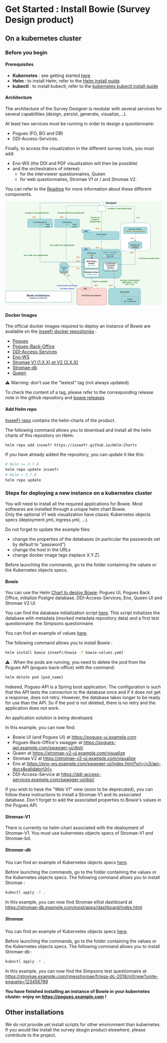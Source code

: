 # Get Started : Install Bowie (Survey Design product)

## On a kubernetes cluster

### Before you begin

#### Prerequisites

- **Kubernetes** : see getting started [here](https://kubernetes.io/docs/setup/)
- **Helm** : to install Helm, refer to the [Helm install guide](https://github.com/helm/helm#install)
- **kubectl** : to install kubectl, refer to the [kubernetes kubectl install guide](https://kubernetes.io/docs/tasks/tools/)

#### Architecture

The architecture of the Survey Designer is modular with several services for several capabilities (design, persist, generate, visualize,...).

At least two services must be running in order to design a questionnaire: 
- Pogues (FO, BO and DB) 
- DDI-Access-Services.

Finally, to access the visualization in the different survey tools, you must add:
- Eno-WS (the DDI and PDF visualization will then be possible) 
- and the orchestrators of interest: 
  - for the interviewer questionnaires, Queen
  - for web questionnaires, Stromae V1 or / and Stromae V2.

You can refer to the [Readme](./README.md) for more information about these different components.

![Bowie architecture scheme](./deploiement/bowie-archi-github.jpg)

#### Docker Images

The official docker images required to deploy an instance of Bowie are available on the [inseefr docker repositories](https://hub.docker.com/u/inseefr) :

- [Pogues](https://hub.docker.com/r/inseefr/pogues/tags)
- [Pogues-Back-Office](https://hub.docker.com/r/inseefr/pogues-back-office)
- [DDI-Access-Services](https://hub.docker.com/r/inseefr/ddi-access-services/tags)
- [Eno-WS](https://hub.docker.com/r/inseefr/eno-ws/tags)
- [Stromae V1 (1.X.X) et V2 (2.X.X)](https://hub.docker.com/r/inseefr/stromae/tags)
- [Stromae-db](https://hub.docker.com/r/inseefr/stromae-db/tags)
- [Queen](https://hub.docker.com/r/inseefr/queen)

:warning: Warning: don't use the "lastest" tag (not always updated).

To check the content of a tag, please refer to the corresponding release note in the github repository and [bowie releases](https://github.com/InseeFr/Bowie/releases)

#### Add Helm repo

[InseeFr repo](https://github.com/inseefr/Helm-charts) contains the helm-charts of the product.

The following command allows you to download and install all the helm charts of this repository on Helm:

```bash
helm repo add inseefr https://inseefr.github.io/Helm-Charts
```

If you have already added the repository, you can update it like this:

```bash
# Helm >= 3.7.0
helm repo update inseefr
# Helm < 3.7.0
helm repo update
```

### Steps for deploying a new instance on a kubernetes cluster

You will need to install all the required applications for Bowie. Most softwares are installed through a unique helm chart Bowie.  
Only the optional V1 web visualization have classic Kubernetes objects specs (deployment.yml, ingress.yml, ...).

Do not forget to update the example files:

- change the properties of the databases (in particular the passwords set by default to "password")
- change the host in the URLs
- change docker image tags (replace X.Y.Z).

Before launching the commands, go to the folder containing the values or the Kubernetes objects specs.

#### Bowie

You can use the Helm [Chart to deploy Bowie](https://github.com/InseeFr/Helm-Charts/tree/main/charts/bowie): Pogues UI, Pogues Back Office, initialize Postgre database, DDI-Access-Services, Eno, Queen UI and Stromae V2 UI.

You can find the database initialization script [here](./deploiement/Pogues/pogues-bdd-backup.sql). This script initializes the database with metadata (mocked metadata repository data) and a first test questionnaire: the Simpsons questionnaire.

You can find an example of values [here](./deploiement/values-bowie.yaml).

The following command allows you to install Bowie :

```bash
helm install bowie inseefr/bowie -f bowie-values.yaml
```

:warning: : When the pods are running, you need to delete the pod from the Pogues API (pogues-back-office) with the command:

```bash
helm delete pod {pod_name}
```

Indeeed, Pogues-API is a Spring boot application. The configuration is such that the API tests the connection to the database once and if it does not get a response, does not retry. However, the database takes longer to be ready for use than the API. So if the pod is not deleted, there is no retry and the application does not work.

An application solution is being developed.

In this example, you can now find:

- Bowie UI (and Pogues UI) at https://pogues-ui.example.com
- Pogues-Back-Office's swagger at https://pogues-api.example.com/swagger-ui/dist/
- Queen at https://stromae-v2-ui.example.com/visualize
- Stromae V2 at https://stromae-v2-ui.example.com/visualize
- Eno at https://eno-ws.example.com/swagger-ui/index.html?url=/v3/api-docs&validatorUrl=
- DDI-Access-Service at https://ddi-access-services.example.com/swagger-ui/dist/

If you wish to have the "Web V1" view (soon to be deprecated), you can follow these instructions to install a Stromae-V1 and its associated database. Don't forget to add the associated properties to Bowie's values in the Pogues API.

#### Stromae-V1

There is currently no helm-chart associated with the deployment of Stromae-V1. You must use kubernetes objects specs of Stromae-V1 and Stromae-bd.

##### Stromae-db

You can find an example of Kubernetes objects specs [here](./deploiement/Stromae-db/).

Before launching the commands, go to the folder containing the values or the Kubernetes objects specs.
The following command allows you to install Stromae :

```bash
kubectl apply -f .
```

In this example, you can now find Stromae eXist dashboard at https://stromae-db.example.com/exist/apps/dashboard/index.html

##### Stromae

You can find an example of Kubernetes objects specs [here](./deploiement/Stromae-V1/).

Before launching the commands, go to the folder containing the values or the Kubernetes objects specs.
The following command allows you to install Stromae-db :

```bash
kubectl apply -f .
```

In this example, you can now find the Simpsons test questionnaire at https://stromae.example.com/rmesstromae/fr/esa-dc-2018/m1/new?unite-enquete=123456789

**You have finished installing an instance of Bowie in your kubernetes cluster: enjoy on https://pogues.example.com !**

## Other installations

We do not provide yet install scripts for other environment than kubernetes. If you would like install the survey desgin product elsewhere, please contribute to the project.
